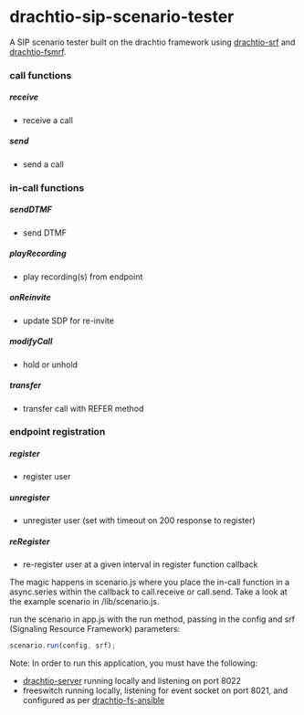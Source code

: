 # drachtio-sip-scenario-tester
A SIP scenario tester built on the drachtio framework using [drachtio-srf](https://github.com/davehorton/drachtio-srf) and [drachtio-fsmrf](https://github.com/davehorton/drachtio-fsmrf).  

### call functions

##### receive
  - receive a call

##### send
  - send a call

### in-call functions

##### sendDTMF
  - send DTMF

##### playRecording
  - play recording(s) from endpoint

##### onReinvite
  - update SDP for re-invite
  
##### modifyCall
  - hold or unhold
  
##### transfer
  - transfer call with REFER method

### endpoint registration

##### register
  - register user

##### unregister
  - unregister user (set with timeout on 200 response to register)

##### reRegister
  - re-register user at a given interval in register function callback

The magic happens in scenario.js where you place the in-call function in a async.series within the callback to call.receive or call.send. Take a look at the example scenario in /lib/scenario.js.

run the scenario in app.js with the run method, passing in the config and srf (Signaling Resource Framework) parameters:

```javascript
scenario.run(config, srf);
```

Note: In order to run this application, you must have the following:
* [drachtio-server](https://github.com/davehorton/drachtio-server) running locally and listening on port 8022
* freeswitch running locally, listening for event socket on port 8021, and configured as per [drachtio-fs-ansible](https://github.com/byoungdale/drachtio-fs-ansible)
